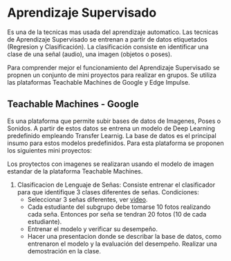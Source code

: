 # Aprendizaje Supervisado
Es una de la tecnicas mas usada del aprendizaje automatico. Las tecnicas de Aprendizaje Supervisado se entrenan a partir de datos etiquetados (Regresion y Clasificación). La clasificación consiste en identificar una clase de una señal (audio), una imagen (objetos o poses). <br>

Para comprender mejor el funcionamiento del Aprendizaje Supervisado se propnen un conjunto de mini proyectos para realizar en grupos. Se utiliza las plataformas Teachable Machines de Google y Edge Impulse.

## Teachable Machines - Google
Es una plataforma que permite subir bases de datos de Imagenes, Poses o Sonidos. A partir de estos datos se entrena un modelo de Deep Learning predefinido empleando Transfer Learnig. La base de datos es el principal insumo para estos modelos predefinidos. Para esta plataforma se proponen los siguientes mini proyectos: <br>

Los proytectos con imagenes se realizaran usando el modelo de imagen estandar de la plataforma Teachable Machines.

1. Clasificacion de Lenguaje de Señas: Consiste entrenar el clasificador para que identifique 3 clases diferentes de señas. Condiciones:
   * Seleccionar 3 señas diferentes, ver [video](https://www.youtube.com/watch?v=EOcVvy1mcYI). 
   * Cada estudiante del subgrupo debe tomarse 10 fotos realizando cada seña. Entonces por seña se tendran 20 fotos (10 de cada estudiante).
   * Entrenar el modelo y verificar su desempeño.
   * Hacer una presentacion donde se describar la base de datos, como entrenaron el modelo y la evaluación del desempeño. Realizar una demostración en la clase.


  

